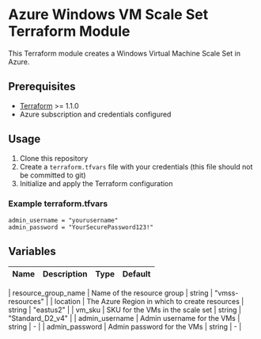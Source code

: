 # Azure Windows VM Scale Set Terraform Module

This Terraform module creates a Windows Virtual Machine Scale Set in Azure.

## Prerequisites

- [Terraform](https://www.terraform.io/downloads.html) >= 1.1.0
- Azure subscription and credentials configured

## Usage

1. Clone this repository
2. Create a `terraform.tfvars` file with your credentials (this file should not be committed to git)
3. Initialize and apply the Terraform configuration

### Example terraform.tfvars

```hcl
admin_username = "yourusername"
admin_password = "YourSecurePassword123!"
```

## Variables

| Name | Description | Type | Default |
|------|-------------|------|---------|

| resource_group_name | Name of the resource group | string | "vmss-resources" |
| location | The Azure Region in which to create resources | string | "eastus2" |
| vm_sku | SKU for the VMs in the scale set | string | "Standard_D2_v4" |
| admin_username | Admin username for the VMs | string | - |
| admin_password | Admin password for the VMs | string | - |
